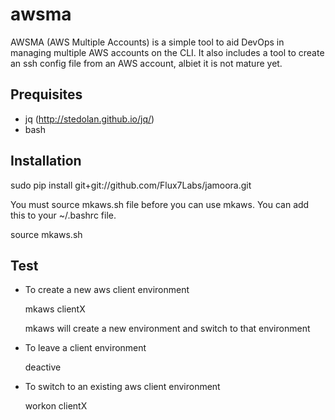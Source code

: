 awsma
======

AWSMA (AWS Multiple Accounts) is a simple tool to aid DevOps in managing multiple AWS accounts on the CLI. It also includes a tool to create an ssh config file from an AWS account, albiet it is not mature yet. 

Prequisites
-----------

* jq (http://stedolan.github.io/jq/)
* bash 

Installation
------------

   sudo pip install git+git://github.com/Flux7Labs/jamoora.git

You must source mkaws.sh file before you can use mkaws. You can add this to your ~/.bashrc file.

   source mkaws.sh 

Test
----

* To create a new aws client environment 

   mkaws clientX

  mkaws will create a new environment and switch to that environment 


* To leave a client environment 

   deactive 

* To switch to an existing aws client environment 

   workon clientX



